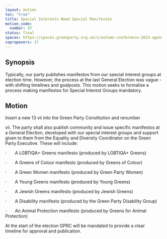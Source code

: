 ```yaml
---
layout: motion
toc: "true"
title: Special Interests Need Special Manifestos
motion_code:
  number: 47
status: final
spaces: https://spaces.greenparty.org.uk/s/autumn-conference-2023-agenda-forum/post/post/view?id=11185
coproposers: 17
---
```

## Synopsis

Typically, our party publishes manifestos from our special interest groups at election time. However, the process at the last General Election was vague - with shifting timelines and goalposts. This motion seeks to formalise a process making manifestos for Special Interest Groups mandatory.

## Motion

Insert a new 13 vii into the Green Party Constitution and renumber

vii. The party shall also publish community and issue specific manifestos at a General Election, developed with our special interest groups and support given to them from the Equality and Diversity Coordinator on the Green Party Executive. These will include:

·       A LGBTIQA+ Greens manifesto (produced by LGBTIQA+ Greens)

·       A Greens of Colour manifesto (produced by Greens of Colour)

·       A Green Women manifesto (produced by Green Party Women)

·       A Young Greens manifesto (produced by Young Greens)

·       A Jewish Greens manifesto (produced by Jewish Greens)

·       A Disability manifesto (produced by the Green Party Disability Group)

·       An Animal Protection manifesto (produced by Greens for Animal Protection)

At the start of the election GPRC will be mandated to provide a clear timeline for approval and publication.